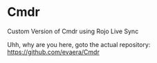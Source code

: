 # Cmdr
Custom Version of Cmdr using Rojo Live Sync

Uhh, why are you here, goto the actual repository: https://github.com/evaera/Cmdr
